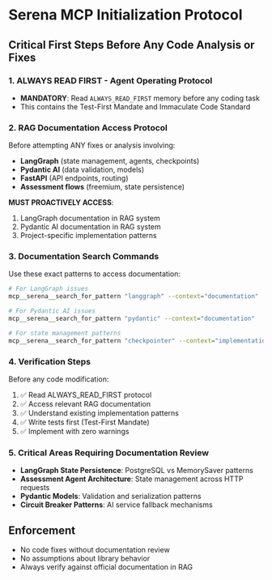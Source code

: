 # Serena MCP Initialization Protocol

## Critical First Steps Before Any Code Analysis or Fixes

### 1. ALWAYS READ FIRST - Agent Operating Protocol
- **MANDATORY**: Read `ALWAYS_READ_FIRST` memory before any coding task
- This contains the Test-First Mandate and Immaculate Code Standard

### 2. RAG Documentation Access Protocol
Before attempting ANY fixes or analysis involving:
- **LangGraph** (state management, agents, checkpoints)
- **Pydantic AI** (data validation, models)
- **FastAPI** (API endpoints, routing)
- **Assessment flows** (freemium, state persistence)

**MUST PROACTIVELY ACCESS**:
1. LangGraph documentation in RAG system
2. Pydantic AI documentation in RAG system
3. Project-specific implementation patterns

### 3. Documentation Search Commands
Use these exact patterns to access documentation:
```bash
# For LangGraph issues
mcp__serena__search_for_pattern "langgraph" --context="documentation"

# For Pydantic AI issues  
mcp__serena__search_for_pattern "pydantic" --context="documentation"

# For state management patterns
mcp__serena__search_for_pattern "checkpointer" --context="implementation"
```

### 4. Verification Steps
Before any code modification:
1. ✅ Read ALWAYS_READ_FIRST protocol
2. ✅ Access relevant RAG documentation  
3. ✅ Understand existing implementation patterns
4. ✅ Write tests first (Test-First Mandate)
5. ✅ Implement with zero warnings

### 5. Critical Areas Requiring Documentation Review
- **LangGraph State Persistence**: PostgreSQL vs MemorySaver patterns
- **Assessment Agent Architecture**: State management across HTTP requests
- **Pydantic Models**: Validation and serialization patterns
- **Circuit Breaker Patterns**: AI service fallback mechanisms

## Enforcement
- No code fixes without documentation review
- No assumptions about library behavior
- Always verify against official documentation in RAG